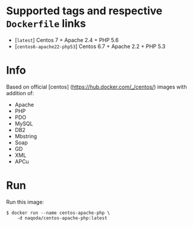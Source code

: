 # Supported tags and respective `Dockerfile` links

-	[`latest`] Centos 7 + Apache 2.4 + PHP 5.6
-   [`centos6-apache22-php53`] Centos 6.7 + Apache 2.2 + PHP 5.3

# Info
Based on official [centos] (https://hub.docker.com/_/centos/) images with addition of:

- Apache
- PHP
- PDO
- MySQL
- DB2
- Mbstring
- Soap
- GD
- XML
- APCu

# Run
Run this image:

```console
$ docker run --name centos-apache-php \
	-d naqoda/centos-apache-php:latest
```